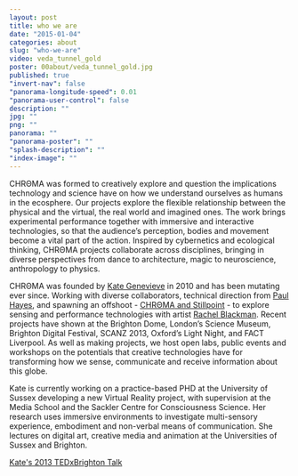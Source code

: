 ```yaml
---
layout: post
title: who we are
date: "2015-01-04"
categories: about
slug: "who-we-are"
video: veda_tunnel_gold
poster: 00about/veda_tunnel_gold.jpg
published: true
"invert-nav": false
"panorama-longitude-speed": 0.01
"panorama-user-control": false
description: ""
jpg: ""
png: ""
panorama: ""
"panorama-poster": ""
"splash-description": ""
"index-image": ""
---
```





<span class="chroma">CHRΘMA</span> was formed to creatively explore and question the implications technology and science have on how we understand ourselves as humans in the ecosphere. Our projects explore the flexible relationship between the physical and the virtual, the real world and imagined ones. The work brings experimental performance together with immersive and interactive technologies, so that the audience’s perception, bodies and movement become a vital part of the action. Inspired by cybernetics and ecological thinking, <span class="chroma">CHRΘMA</span> projects collaborate across disciplines, bringing in diverse perspectives from dance to architecture, magic to neuroscience, anthropology to physics.

<span class="chroma">CHRΘMA</span> was founded by <a href="https://twitter.com/kategenevieve" target="_blank" class="green" >Kate Genevieve</a> in 2010 and has been mutating ever since. Working with diverse collaborators, technical direction from [Paul Hayes](https://github.com/paulhayes "green"), and spawning an offshoot - [<span class="chroma">CHRΘMA</span> and Stillpoint](http://feelingsensing.tumblr.com/ "green") - to explore sensing and performance technologies with artist [Rachel Blackman](http://stillpointtheatre.co.uk/ "green"). Recent projects have shown at the Brighton Dome, London’s Science Museum, Brighton Digital Festival, SCANZ 2013, Oxford’s Light Night, and FACT Liverpool. As well as making projects, we host open labs, public events and workshops on the potentials that creative technologies have for transforming how we sense, communicate and receive information about this globe.

Kate is currently working on a practice-based PHD at the University of Sussex developing a new Virtual Reality project, with supervision at the Media School and the Sackler Centre for Consciousness Science. Her research uses immersive environments to investigate multi-sensory experience, embodiment and non-verbal means of communication. She  lectures on digital art, creative media and animation at the Universities of Sussex and Brighton. 

[Kate's 2013 TEDxBrighton Talk](https://www.youtube.com/watch?v=4os_yd51dYY)
